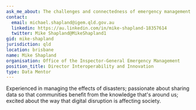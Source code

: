```yaml
---
ask_me_about: The challenges and connectedness of emergency management
contact:
  email: michael.shapland@igem.qld.gov.au
  linkedin: https://au.linkedin.com/in/mike-shapland-18357614
  twitter: Mike Shapland@MikeShapland1
gid: mike-shapland
jurisdiction: qld
location: brisbane
name: Mike Shapland
organisation: Office of the Inspector-General Emergency Management
position_title: Director Interoperability and Innovation
type: Data Mentor
---
```


Experienced in managing the effects of disasters; passionate about sharing data so that communities benefit from the knowledge that's around us; excited about the way that digital disruption is affecting society.